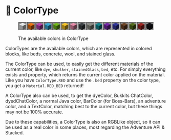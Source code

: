 # 🌈 ColorType

<figure><img src="../.gitbook/assets/DyeableWool.jpg" alt=""><figcaption><p>The available colors in ColorType</p></figcaption></figure>

ColorTypes are the available colors, which are represented in colored blocks, like beds, concrete, wool, and stained glass.

The ColorType can be used, to easily get the different materials of the current color, like `dye`, `shulker`, `stainedGlass`, `bed`, etc. For simply everything exists and property, which returns the current color applied on the material. Like you have `ColorType.RED` and use the `.bed` property on the color type, you get a `Material.RED_BED` returned!

A ColorType also can be used, to get the dyeColor, Bukkits ChatColor, dyedChatColor, a normal Java color, BarColor (for Boss-Bars), an adventure color, and a TextColor, matching best to the current color, but these things may not be 100% accurate.

Due to these capabilities, a ColorType is also an RGBLike object, so it can be used as a real color in some places, most regarding the Adventure API & Stacked.

